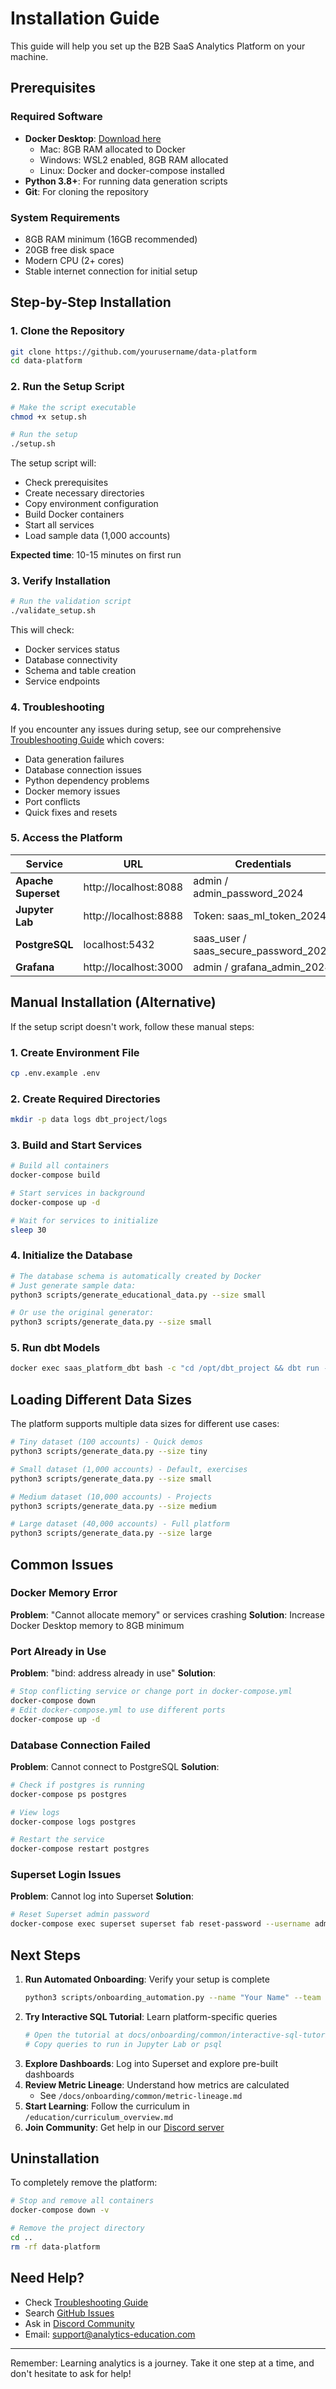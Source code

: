 # Installation Guide

This guide will help you set up the B2B SaaS Analytics Platform on your machine.

## Prerequisites

### Required Software
- **Docker Desktop**: [Download here](https://www.docker.com/products/docker-desktop)
  - Mac: 8GB RAM allocated to Docker
  - Windows: WSL2 enabled, 8GB RAM allocated
  - Linux: Docker and docker-compose installed
- **Python 3.8+**: For running data generation scripts
- **Git**: For cloning the repository

### System Requirements
- 8GB RAM minimum (16GB recommended)
- 20GB free disk space
- Modern CPU (2+ cores)
- Stable internet connection for initial setup

## Step-by-Step Installation

### 1. Clone the Repository
```bash
git clone https://github.com/yourusername/data-platform
cd data-platform
```

### 2. Run the Setup Script
```bash
# Make the script executable
chmod +x setup.sh

# Run the setup
./setup.sh
```

The setup script will:
- Check prerequisites
- Create necessary directories
- Copy environment configuration
- Build Docker containers
- Start all services
- Load sample data (1,000 accounts)

**Expected time**: 10-15 minutes on first run

### 3. Verify Installation
```bash
# Run the validation script
./validate_setup.sh
```

This will check:
- Docker services status
- Database connectivity
- Schema and table creation
- Service endpoints

### 4. Troubleshooting

If you encounter any issues during setup, see our comprehensive [Troubleshooting Guide](TROUBLESHOOTING.md) which covers:
- Data generation failures
- Database connection issues
- Python dependency problems
- Docker memory issues
- Port conflicts
- Quick fixes and resets

### 5. Access the Platform

| Service | URL | Credentials |
|---------|-----|-------------|
| **Apache Superset** | http://localhost:8088 | admin / admin_password_2024 |
| **Jupyter Lab** | http://localhost:8888 | Token: saas_ml_token_2024 |
| **PostgreSQL** | localhost:5432 | saas_user / saas_secure_password_2024 |
| **Grafana** | http://localhost:3000 | admin / grafana_admin_2024 |

## Manual Installation (Alternative)

If the setup script doesn't work, follow these manual steps:

### 1. Create Environment File
```bash
cp .env.example .env
```

### 2. Create Required Directories
```bash
mkdir -p data logs dbt_project/logs
```

### 3. Build and Start Services
```bash
# Build all containers
docker-compose build

# Start services in background
docker-compose up -d

# Wait for services to initialize
sleep 30
```

### 4. Initialize the Database
```bash
# The database schema is automatically created by Docker
# Just generate sample data:
python3 scripts/generate_educational_data.py --size small

# Or use the original generator:
python3 scripts/generate_data.py --size small
```

### 5. Run dbt Models
```bash
docker exec saas_platform_dbt bash -c "cd /opt/dbt_project && dbt run --profiles-dir ."
```

## Loading Different Data Sizes

The platform supports multiple data sizes for different use cases:

```bash
# Tiny dataset (100 accounts) - Quick demos
python3 scripts/generate_data.py --size tiny

# Small dataset (1,000 accounts) - Default, exercises
python3 scripts/generate_data.py --size small

# Medium dataset (10,000 accounts) - Projects
python3 scripts/generate_data.py --size medium

# Large dataset (40,000 accounts) - Full platform
python3 scripts/generate_data.py --size large
```

## Common Issues

### Docker Memory Error
**Problem**: "Cannot allocate memory" or services crashing
**Solution**: Increase Docker Desktop memory to 8GB minimum

### Port Already in Use
**Problem**: "bind: address already in use"
**Solution**: 
```bash
# Stop conflicting service or change port in docker-compose.yml
docker-compose down
# Edit docker-compose.yml to use different ports
docker-compose up -d
```

### Database Connection Failed
**Problem**: Cannot connect to PostgreSQL
**Solution**: 
```bash
# Check if postgres is running
docker-compose ps postgres

# View logs
docker-compose logs postgres

# Restart the service
docker-compose restart postgres
```

### Superset Login Issues
**Problem**: Cannot log into Superset
**Solution**: 
```bash
# Reset Superset admin password
docker-compose exec superset superset fab reset-password --username admin
```

## Next Steps

1. **Run Automated Onboarding**: Verify your setup is complete
   ```bash
   python3 scripts/onboarding_automation.py --name "Your Name" --team "sales"
   ```
2. **Try Interactive SQL Tutorial**: Learn platform-specific queries
   ```bash
   # Open the tutorial at docs/onboarding/common/interactive-sql-tutorial.md
   # Copy queries to run in Jupyter Lab or psql
   ```
3. **Explore Dashboards**: Log into Superset and explore pre-built dashboards
4. **Review Metric Lineage**: Understand how metrics are calculated
   - See `/docs/onboarding/common/metric-lineage.md`
5. **Start Learning**: Follow the curriculum in `/education/curriculum_overview.md`
6. **Join Community**: Get help in our [Discord server](https://discord.gg/analytics-education)

## Uninstallation

To completely remove the platform:

```bash
# Stop and remove all containers
docker-compose down -v

# Remove the project directory
cd ..
rm -rf data-platform
```

## Need Help?

- Check [Troubleshooting Guide](docs/TROUBLESHOOTING.md)
- Search [GitHub Issues](https://github.com/yourusername/data-platform/issues)
- Ask in [Discord Community](https://discord.gg/analytics-education)
- Email: support@analytics-education.com

---

Remember: Learning analytics is a journey. Take it one step at a time, and don't hesitate to ask for help!